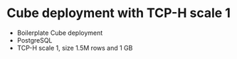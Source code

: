 # Cube deployment with TCP-H scale 1

- Boilerplate Cube deployment
- PostgreSQL
- TCP-H scale 1, size 1.5M rows and 1 GB

